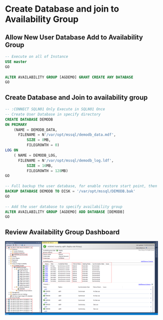 # Create Database and join to Availability Group
## Allow New User Database Add to Availability Group
```sql
-- Execute on all of Instance
USE master
GO

ALTER AVAILABILITY GROUP [AGDEMO] GRANT CREATE ANY DATABASE
GO
```
## Create Database and Join to availability group
```sql
-- :CONNECT SQLN01 Only Execute in SQLN01 Once
-- Create User Database in specify directory
CREATE DATABASE DEMODB
ON PRIMARY
	(NAME = DEMODB_DATA,
	  FILENAME = N'/var/opt/mssql/demodb_data.mdf',
          SIZE = 8MB,
          FILEGROWTH = 0)
LOG ON
	( NAME = DEMODB_LOG,
	  FILENAME = N'/var/opt/mssql/demodb_log.ldf',
          SIZE = 16MB,
          FILEGROWTH = 128MB)
GO

-- Full backup the user database, for enable restore start point, then you can delete the backup file
BACKUP DATABASE DEMODB TO DISK = '/var/opt/mssql/DEMODB.bak'
GO

-- Add the user database to specify availability group
ALTER AVAILABILITY GROUP [AGDEMO] ADD DATABASE [DEMODB]
GO
```
## Review Availability Group Dashboard
![](./pictures/sql-linux-ag-01.png)